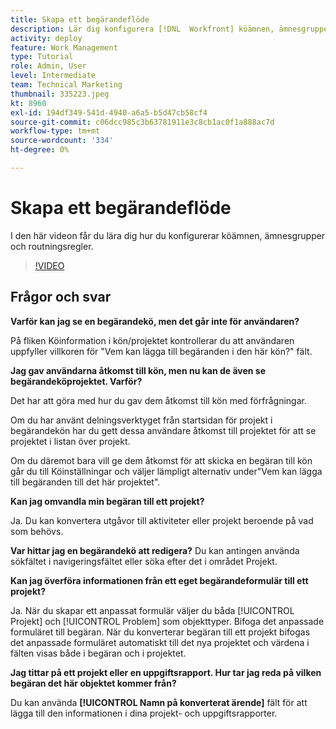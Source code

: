 ```yaml
---
title: Skapa ett begärandeflöde
description: Lär dig konfigurera [!DNL  Workfront] köämnen, ämnesgrupper och routningsregler för att underlätta hanteringen av begäranden och arbetsflöden.
activity: deploy
feature: Work Management
type: Tutorial
role: Admin, User
level: Intermediate
team: Technical Marketing
thumbnail: 335223.jpeg
kt: 8960
exl-id: 194df349-541d-4940-a6a5-b5d47cb58cf4
source-git-commit: c06dcc985c3b63781911e3c8cb1ac0f1a888ac7d
workflow-type: tm+mt
source-wordcount: '334'
ht-degree: 0%

---
```


# Skapa ett begärandeflöde

I den här videon får du lära dig hur du konfigurerar köämnen, ämnesgrupper och routningsregler.

>[!VIDEO](https://video.tv.adobe.com/v/335223/?quality=12)

## Frågor och svar

**Varför kan jag se en begärandekö, men det går inte för användaren?**

På fliken Köinformation i kön/projektet kontrollerar du att användaren uppfyller villkoren för &quot;Vem kan lägga till begäranden i den här kön?&quot; fält.

**Jag gav användarna åtkomst till kön, men nu kan de även se begärandeköprojektet. Varför?**

Det har att göra med hur du gav dem åtkomst till kön med förfrågningar.

Om du har använt delningsverktyget från startsidan för projekt i begärandekön har du gett dessa användare åtkomst till projektet för att se projektet i listan över projekt.

Om du däremot bara vill ge dem åtkomst för att skicka en begäran till kön går du till Köinställningar och väljer lämpligt alternativ under&quot;Vem kan lägga till begäranden till det här projektet&quot;.

**Kan jag omvandla min begäran till ett projekt?**

Ja. Du kan konvertera utgåvor till aktiviteter eller projekt beroende på vad som behövs.

**Var hittar jag en begärandekö att redigera?**
Du kan antingen använda sökfältet i navigeringsfältet eller söka efter det i området Projekt.

**Kan jag överföra informationen från ett eget begärandeformulär till ett projekt?**

Ja. När du skapar ett anpassat formulär väljer du båda [!UICONTROL Projekt] och [!UICONTROL Problem] som objekttyper. Bifoga det anpassade formuläret till begäran. När du konverterar begäran till ett projekt bifogas det anpassade formuläret automatiskt till det nya projektet och värdena i fälten visas både i begäran och i projektet.

**Jag tittar på ett projekt eller en uppgiftsrapport. Hur tar jag reda på vilken begäran det här objektet kommer från?**

Du kan använda **[!UICONTROL Namn på konverterat ärende]** fält för att lägga till den informationen i dina projekt- och uppgiftsrapporter.


